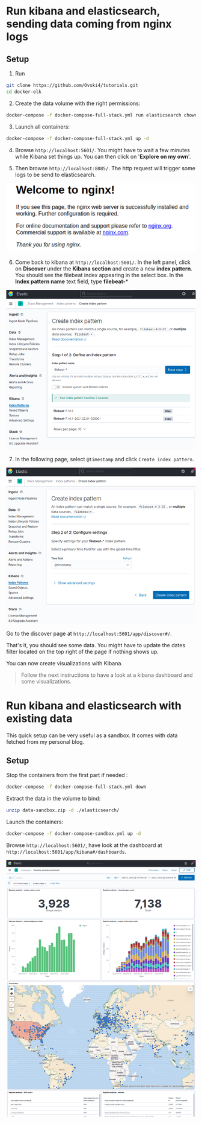 Run kibana and elasticsearch, sending data coming from nginx logs
=================================================================

Setup
-----

1. Run

```bash
git clone https://github.com/Ovski4/tutorials.git
cd docker-elk
```

2. Create the data volume with the right permissions:

```bash
docker-compose -f docker-compose-full-stack.yml run elasticsearch chown elasticsearch -R /usr/share/elasticsearch/data
```

3. Launch all containers:

```bash
docker-compose -f docker-compose-full-stack.yml up -d
```

4. Browse `http://localhost:5601/`. You might have to wait a few minutes while Kibana set things up. You can then click on '**Explore on my own**'.

5. Then browse `http://localhost:8085/`. The http request will trigger some logs to be send to elasticsearch.

![Screenshot nginx page](nginx-page.png "Screenshot nginx page")

6. Come back to kibana at `http://localhost:5601/`. In the left panel, click on **Discover** under the **Kibana section** and create a new **index pattern**. You should see the filebeat index appearing in the select box. In the **Index pattern name** text field, type **filebeat-***

![First step of the kibana index creation](kibana-index-creation-step-1.png "First step of the kibana index creation")

7. In the following page, select `@timestamp` and click `Create index pattern`.

![Second step of the kibana index creation](kibana-index-creation-step-2.png "Second step of the kibana index creation")

Go to the discover page at `http://localhost:5601/app/discover#/`.

That's it, you should see some data. You might have to update the dates filter located on the top right of the page if nothing shows up.

You can now create visualizations with Kibana.

> Follow the next instructions to have a look at a kibana dashboard and some visualizations.

Run kibana and elasticsearch with existing data
===============================================

This quick setup can be very useful as a sandbox. It comes with data fetched from my personal blog.

Setup
-----

Stop the containers from the first part if needed :

```bash
docker-compose -f docker-compose-full-stack.yml down
```

Extract the data in the volume to bind:

```bash
unzip data-sandbox.zip -d ./elasticsearch/
```

Launch the containers:

```bash
docker-compose -f docker-compose-sandbox.yml up -d
```

Browse `http://localhost:5601/`, have look at the dashboard at `http://localhost:5601/app/kibana#/dashboards`.

![Kibana dashboard](kibana-dashboard.png "Kibana dashboard")
